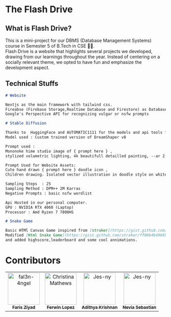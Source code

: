 # The Flash Drive
  
## What is  Flash Drive?
  This is a mini-project for our DBMS (Database Management Systems) course in Semester 5 of B.Tech in CSE 🚶‍♀️.<br/>
  Flash Drive is a website that highlights several projects we developed, drawing from our learnings throughout the year. Instead of centering on a socially relevant theme, we opted to have fun and emphasize the development aspect.
## Technical Stuffs
 ```markdown
# Website

Nextjs as the main framework with tailwind css.
Fireabse (Firebase Storage,Realtime Database and Firestore) as Database
Google's Perspective API for recognizing vulgar or nsfw prompts

  ```


 ```markdown
# Stable Diffusion

Thanks to  HuggingFace and AUTOMATIC1111 for the models and api tools for the stable diffusion
Model used : Custom trained version of DreamShaper v8

Prompt used :
Mononoke hime studio image of { prompt here } ,
stylized volumetric lighting, 4k beautifull detailled painting, --ar 2:3 --uplight

Prompt Used for Website Assets:
Cute hand drawn { prompt here } doodle icon ,
Children drawing. Isolated vector illustration in doodle style on white background

Sampling Steps  : 25
Sampling Method : DPM++ 2M Karras
Negative Prompts : basic nsfw wordlist

Api Hosted in our personal computer.
GPU : NVIDIA RTX 4060 (Laptop)
Processor : Amd Ryzen 7 7800HS


  ```

 ```markdown
# Snake Game

Basic HTMl Canvas Game inspired from [straker](https://gist.github.com/straker)
Modified [Html Snake Game](https://gist.github.com/straker/ff00b4b49669ad3dec890306d348adc4) for nextjs 
and added highscore,leaderboard and some cool annimations.
  ```

# Contributors

<table>
<tr>
    <td align="center">
        <a href="https://github.com/AFK-Trixo">
            <img src="https://avatars.githubusercontent.com/u/80464044?v=4" width="100;" alt="fal3n-4ngel"/>
            <br />
            <sub><b>Faris Ziyad</b></sub>
        </a>
    </td>
    <td align="center">
        <a href="https://github.com/Fer-Win">
            <img src="https://avatars.githubusercontent.com/u/102341775?v=4" width="100;" alt="ChristinaMathews"/>
            <br />
            <sub><b>Ferwin Lopez</b></sub>
        </a>
    </td>
    <td align="center">
        <a href="https://github.com/fal3n-4ngel">
            <img src="https://avatars.githubusercontent.com/u/79042374?v=4" width="100;" alt="Jes-ny"/>
            <br />
            <sub><b>Adithya Krishnan</b></sub>
        </a>
    </td>
    <td align="center">
        <a href="https://github.com/neviaseb03">
            <img src="https://avatars.githubusercontent.com/u/101114152?v=4" width="100;" alt="Jes-ny"/>
            <br />
            <sub><b>Nevia Sebastian</b></sub>
        </a>
    </td>
   </tr>
</table>
